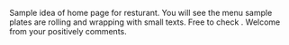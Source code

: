 Sample idea of home page for resturant.
You will see the menu sample plates are rolling and wrapping with small texts.
Free to check .
Welcome from your positively comments.
